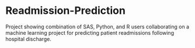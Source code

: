 # Readmission-Prediction
Project showing combination of SAS, Python, and R users collaborating on a machine learning project for predicting patient readmissions following hospital discharge.
